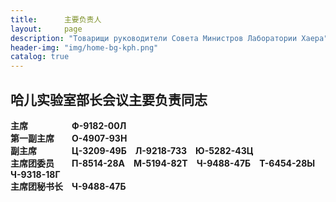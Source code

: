 ```yaml
---
title:      主要负责人
layout:     page
description: "Товарищи руководители Совета Министров Лаборатории Хаера"
header-img: "img/home-bg-kph.png"
catalog: true
---
```


## 哈儿实验室部长会议主要负责同志

**主席**&emsp;&emsp;&emsp;&emsp;&emsp;**Ф-9182-00Л**  
**第一副主席**&emsp;&emsp;**О-4907-93Н**  
**副主席**&emsp;&emsp;&emsp;&emsp;**Ц-3209-49Б**&emsp;**Л-9218-73З**&emsp;**Ю-5282-43Ц**  
**主席团委员**&emsp;&emsp;**П-8514-28А**&emsp;**М-5194-82Т**&emsp;**Ч-9488-47Б**&emsp;**Т-6454-28Ы**&emsp;**Ч-9318-18Г**  
**主席团秘书长**&emsp;**Ч-9488-47Б**

<!--**主席**&emsp;&emsp;&emsp;&emsp;&emsp;**Л-1917-11С**  -->
